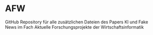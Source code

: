 # AFW
GitHub Repository für alle zusätzlichen Dateien des Papers KI und Fake News im Fach Aktuelle Forschungsprojekte der Wirtschaftsinformatik
